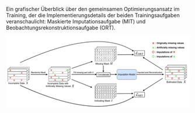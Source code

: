 Ein grafischer Überblick über den gemeinsamen Optimierungsansatz im Training, der die Implementierungsdetails der beiden Trainingsaufgaben veranschaulicht: Maskierte Imputationsaufgabe (MIT) und Beobachtungsrekonstruktionsaufgabe (ORT).

![Alt-Text des Bildes](SAITS.jpg)
